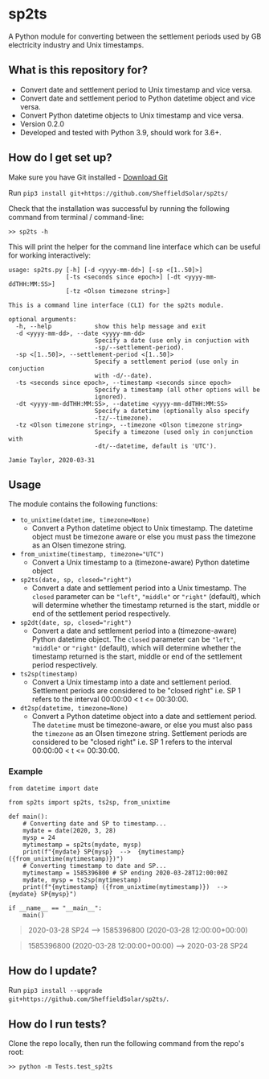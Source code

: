 # sp2ts
A Python module for converting between the settlement periods used by GB electricity industry and Unix timestamps.

## What is this repository for? ##

* Convert date and settlement period to Unix timestamp and vice versa.
* Convert date and settlement period to Python datetime object and vice versa.
* Convert Python datetime objects to Unix timestamp and vice versa.
* Version 0.2.0
* Developed and tested with Python 3.9, should work for 3.6+.

## How do I get set up? ##

Make sure you have Git installed - [Download Git](https://git-scm.com/downloads)

Run `pip3 install git+https://github.com/SheffieldSolar/sp2ts/`

Check that the installation was successful by running the following command from terminal / command-line:

```>> sp2ts -h```

This will print the helper for the command line interface which can be useful for working interactively:

```
usage: sp2ts.py [-h] [-d <yyyy-mm-dd>] [-sp <[1..50]>]
                [-ts <seconds since epoch>] [-dt <yyyy-mm-ddTHH:MM:SS>]
                [-tz <Olson timezone string>]

This is a command line interface (CLI) for the sp2ts module.

optional arguments:
  -h, --help            show this help message and exit
  -d <yyyy-mm-dd>, --date <yyyy-mm-dd>
                        Specify a date (use only in conjuction with
                        -sp/--settlement-period).
  -sp <[1..50]>, --settlement-period <[1..50]>
                        Specify a settlement period (use only in conjuction
                        with -d/--date).
  -ts <seconds since epoch>, --timestamp <seconds since epoch>
                        Specify a timestamp (all other options will be
                        ignored).
  -dt <yyyy-mm-ddTHH:MM:SS>, --datetime <yyyy-mm-ddTHH:MM:SS>
                        Specify a datetime (optionally also specify
                        -tz/--timezone).
  -tz <Olson timezone string>, --timezone <Olson timezone string>
                        Specify a timezone (used only in conjunction with
                        -dt/--datetime, default is 'UTC').

Jamie Taylor, 2020-03-31
```

## Usage ##

The module contains the following functions:

* `to_unixtime(datetime, timezone=None)`
    - Convert a Python datetime object to Unix timestamp. The datetime object must be timezone aware or else you must pass the timezone as an Olsen timezone string.
* `from_unixtime(timestamp, timezone="UTC")`
    - Convert a Unix timestamp to a (timezone-aware) Python datetime object
* `sp2ts(date, sp, closed="right")`
    - Convert a date and settlement period into a Unix timestamp. The `closed` parameter can be `"left"`, `"middle"` or `"right"` (default), which will determine whether the timestamp returned is the start, middle or end of the settlement period respectively.
* `sp2dt(date, sp, closed="right")`
    - Convert a date and settlement period into a (timezone-aware) Python datetime object. The `closed` parameter can be `"left"`, `"middle"` or `"right"` (default), which will determine whether the timestamp returned is the start, middle or end of the settlement period respectively.
* `ts2sp(timestamp)`
    - Convert a Unix timestamp into a date and settlement period. Settlement periods are considered to be "closed right" i.e. SP 1 refers to the interval 00:00:00 < t <= 00:30:00.
* `dt2sp(datetime, timezone=None)`
    - Convert a Python datetime object into a date and settlement period. The `datetime` must be timezone-aware, or else you must also pass the `timezone` as an Olsen timezone string. Settlement periods are considered to be "closed right" i.e. SP 1 refers to the interval 00:00:00 < t <= 00:30:00.

### Example ###
```
from datetime import date

from sp2ts import sp2ts, ts2sp, from_unixtime

def main():
    # Converting date and SP to timestamp...
    mydate = date(2020, 3, 28)
    mysp = 24
    mytimestamp = sp2ts(mydate, mysp)
    print(f"{mydate} SP{mysp}  -->  {mytimestamp} ({from_unixtime(mytimestamp)})")
    # Converting timestamp to date and SP...
    mytimestamp = 1585396800 # SP ending 2020-03-28T12:00:00Z
    mydate, mysp = ts2sp(mytimestamp)
    print(f"{mytimestamp} ({from_unixtime(mytimestamp)})  -->  {mydate} SP{mysp}")

if __name__ == "__main__":
    main()
```

> 2020-03-28 SP24  -->  1585396800 (2020-03-28 12:00:00+00:00)

> 1585396800 (2020-03-28 12:00:00+00:00)  -->  2020-03-28 SP24

## How do I update? ##

Run `pip3 install --upgrade git+https://github.com/SheffieldSolar/sp2ts/`.

## How do I run tests? ##

Clone the repo locally, then run the following command from the repo's root:

```>> python -m Tests.test_sp2ts```
